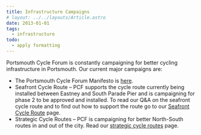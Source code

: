 ```yaml
---
title: Infrastructure Campaigns
# layout: ../../layouts/Article.astro
date: 2013-01-01
tags:
  - infrastructure
todo:
  - apply formatting
---
```


Portsmouth Cycle Forum is constantly campaigning for better cycling infrastructure in Portsmouth. Our current major campaigns are:

* The Portsmouth Cycle Forum Manifesto is [here](/public/assets/docs/2012-pcf-manifesto.pdf).
* Seafront Cycle Route – PCF supports the cycle route currently being installed between Eastney and South Parade Pier and is campaigning for phase 2 to be approved and installed.  To read our Q&A on the seafront cycle route and to find out how to support the route go to our [Seafront Cycle Route](/infrastructure/seafront-cycle-route/) page.
* Strategic Cycle Routes – PCF is campaigning for better North-South routes in and out of the city.  Read our [strategic cycle routes](/infrastructure/strategic-cycle-routes/) page.